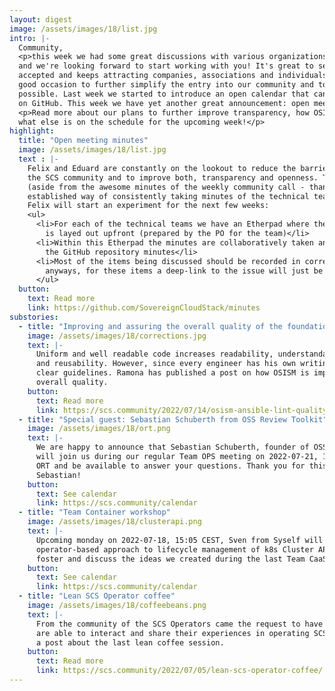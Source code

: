 ```yaml
---
layout: digest
image: /assets/images/18/list.jpg
intro: |-
  Community,
  <p>this week we had some great discussions with various organizations interested in our community
  and we're looking forward to start working with you! It's great to see how our joint mission is
  accepted and keeps attracting companies, associations and individuals alike. This is also a very
  good occasion to further simplify the entry into our community and to keep the hurdles as low as
  possible. Last week we started to introduce an open calendar that can be collaboratively maintained
  on GitHub. This week we have yet another great announcement: open meeting minutes!</p>
  <p>Read more about our plans to further improve transparency, how OSISM is assuring code quality and
  what else is on the schedule for the upcoming week!</p>
highlight:
  title: "Open meeting minutes"
  image: /assets/images/18/list.jpg
  text : |-
    Felix and Eduard are constantly on the lookout to reduce the barrier of interaction within
    the SCS community and to improve both, transparency and openness. Thus far we did not have
    (aside from the awesome minutes of the weekly community call - thanks Jonas) any real
    established way of consistently taking minutes of the technical team calls. As such,
    Felix will start an experiment for the next few weeks:
    <ul>
      <li>For each of the technical teams we have an Etherpad where the structure of the meeting
        is layed out upfront (prepared by the PO for the team)</li>
      <li>Within this Etherpad the minutes are collaboratively taken and afterwards persisted into
        the GitHub repository minutes</li>
      <li>Most of the items being discussed should be recorded in corresponding GitHub issues
        anyways, for these items a deep-link to the issue will just be added to the Etherpad</li>
      </ul>
  button:
    text: Read more
    link: https://github.com/SovereignCloudStack/minutes
substories:
  - title: "Improving and assuring the overall quality of the foundation of SCS"
    image: /assets/images/18/corrections.jpg
    text: |-
      Uniform and well readable code increases readability, understandability, security, quality
      and reusability. However, since every engineer has his own writing style and there are no
      clear guidelines. Ramona has published a post on how OSISM is improving and assuring their
      overall quality. 
    button:
      text: Read more
      link: https://scs.community/2022/07/14/osism-ansible-lint-quality/
  - title: "Special guest: Sebastian Schuberth from OSS Review Toolkit"
    image: /assets/images/18/ort.png
    text: |-
      We are happy to announce that Sebastian Schuberth, founder of OSS Review Toolkit (ORT),
      will join us during our regular Team OPS meeting on 2022-07-21, 10:05 CEST to present
      ORT and be available to answer your questions. Thank you for this great opportunity,
      Sebastian!
    button:
      text: See calendar
      link: https://scs.community/calendar
  - title: "Team Container workshop"
    image: /assets/images/18/clusterapi.png
    text: |-
      Upcoming monday on 2022-07-18, 15:05 CEST, Sven from Syself will present an idea on a
      operator-based approach to lifecycle management of k8s Cluster API. Join us to further
      foster and discuss the ideas we created during the last Team CaaS sessions.
    button:
      text: See calendar
      link: https://scs.community/calendar
  - title: "Lean SCS Operator coffee"
    image: /assets/images/18/coffeebeans.png
    text: |-
      From the community of the SCS Operators came the request to have a format where the operators
      are able to interact and share their experiences in operating SCS environments. Felix published
      a post about the last lean coffee session.
    button:
      text: Read more
      link: https://scs.community/2022/07/05/lean-scs-operator-coffee/
---
```

